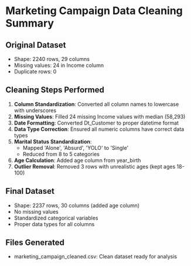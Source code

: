
# Marketing Campaign Data Cleaning Summary

## Original Dataset
- Shape: 2240 rows, 29 columns
- Missing values: 24 in Income column
- Duplicate rows: 0

## Cleaning Steps Performed
1. **Column Standardization**: Converted all column names to lowercase with underscores
2. **Missing Values**: Filled 24 missing Income values with median (58,293)
3. **Date Formatting**: Converted Dt_Customer to proper datetime format
4. **Data Type Correction**: Ensured all numeric columns have correct data types
5. **Marital Status Standardization**: 
   - Mapped 'Alone', 'Absurd', 'YOLO' to 'Single'
   - Reduced from 8 to 5 categories
6. **Age Calculation**: Added age column from year_birth
7. **Outlier Removal**: Removed 3 rows with unrealistic ages (kept ages 18-100)

## Final Dataset
- Shape: 2237 rows, 30 columns (added age column)
- No missing values
- Standardized categorical variables
- Proper data types for all columns

## Files Generated
- marketing_campaign_cleaned.csv: Clean dataset ready for analysis
